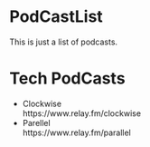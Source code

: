 # PodCastList
This is just a list of podcasts.
<h1>Tech PodCasts</h1>
<ul>
  <li>Clockwise<br>
    https://www.relay.fm/clockwise</li>
  <li>Parellel<br>
  https://www.relay.fm/parallel</li>
  </ul>
